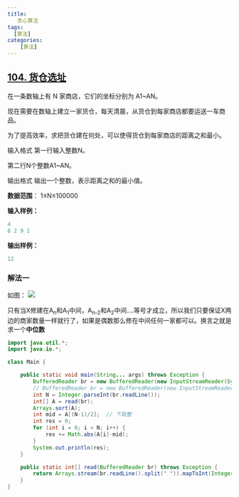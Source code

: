 ```yaml
---
title: 
   贪心算法
tags: 
  [算法]
categories:
    [算法]
---
```


## [104. 货仓选址](https://www.acwing.com/problem/content/description/106/)

在一条数轴上有 N 家商店，它们的坐标分别为 A1~AN。

现在需要在数轴上建立一家货仓，每天清晨，从货仓到每家商店都要运送一车商品。

为了提高效率，求把货仓建在何处，可以使得货仓到每家商店的距离之和最小。

输入格式
第一行输入整数N。

第二行N个整数A1~AN。

输出格式
输出一个整数，表示距离之和的最小值。

**数据范围**： 1≤N≤100000

**输入样例：**
```c
4
6 2 9 1
```
**输出样例：**
```c
12
```
### 解法一
如图：
![](https://i.loli.net/2021/01/06/dCRWAlLrs2N3Uvn.png)

只有当X修建在A<sub>n</sub>和A<sub>1</sub>中间，A<sub>n-2</sub>和A<sub>2</sub>中间....等号才成立，所以我们只要保证X两边的商家数量一样就行了，如果是偶数那么修在中间任何一家都可以。换言之就是求一个**中位数**
```java
import java.util.*;
import java.io.*;

class Main {

    public static void main(String... args) throws Exception {
        BufferedReader br = new BufferedReader(new InputStreamReader(System.in));
        // BufferedReader br = new BufferedReader(new InputStreamReader(new FileInputStream("./input.txt")));
        int N = Integer.parseInt(br.readLine());
        int[] A = read(br);
        Arrays.sort(A);
        int mid = A[(N-1)/2];  // 下取整
        int res = 0;
        for (int i = 0; i < N; i++) {
            res += Math.abs(A[i]-mid);
        }
        System.out.println(res);
    }

    public static int[] read(BufferedReader br) throws Exception {
        return Arrays.stream(br.readLine().split(" ")).mapToInt(Integer::parseInt).toArray();
    }
}
``` 